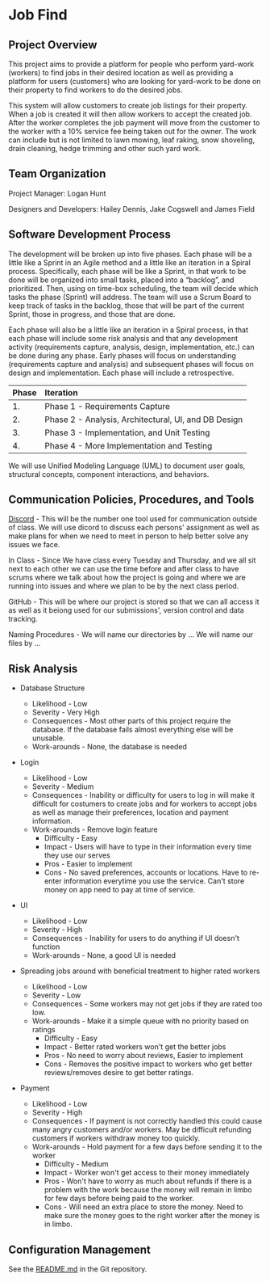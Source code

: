 # Job Find

## Project Overview
This project aims to provide a platform for people who perform yard-work (workers) to find jobs in their desired 
location as well as providing a platform for users (customers) who are looking for yard-work to be done on their 
property to find workers to do the desired jobs.

This system will allow customers to create job listings for their property. When a job is created it will then allow 
workers to accept the created job. After the worker completes the job payment will move from the customer to the worker
with a 10% service fee being taken out for the owner. The work can include but is not limited to lawn mowing, leaf
raking, snow shoveling, drain cleaning, hedge trimming and other such yard work.



## Team Organization 
Project Manager: Logan Hunt

Designers and Developers: Hailey Dennis, Jake Cogswell and James Field

## Software Development Process
The development will be broken up into five phases.  Each phase will be a little like a Sprint in an Agile method and a 
little like an iteration in a Spiral process.  Specifically, each phase will be like a Sprint, in that work to be done 
will be organized into small tasks, placed into a “backlog”, and prioritized.   Then, using on time-box scheduling, the 
team will decide which tasks the phase (Sprint) will address.  The team will use a Scrum Board to keep track of tasks in
the backlog, those that will be part of the current Sprint, those in progress, and those that are done.

Each phase will also be a little like an iteration in a Spiral process, in that each phase will include some risk 
analysis and that any development activity (requirements capture, analysis, design, implementation, etc.) can be done 
during any phase.  Early phases will focus on understanding (requirements capture and analysis) and subsequent phases 
will focus on design and implementation.  Each phase will include a retrospective.

| Phase | Iteration 
|:---|:---
| 1.    |  Phase 1 - Requirements Capture
| 2.    |  Phase 2 - Analysis, Architectural, UI, and DB Design
| 3.    |  Phase 3 - Implementation, and Unit Testing
| 4.    |  Phase 4 - More Implementation and Testing 



We will use Unified Modeling Language (UML) to document user goals, structural concepts, component interactions, and 
behaviors.



## Communication Policies, Procedures, and Tools
[Discord](https://discord.com) - This will be the number one tool used for communication outside of class. We will use dicord to discuss each
persons' assignment as well as make plans for when we need to meet in person to help better solve any issues we face.

In Class - Since We have class every Tuesday and Thursday, and we all sit next to each other we can use the time before 
and after class to have scrums where we talk about how the project is going and where we are running into issues and 
where we plan to be by the next class period.

GitHub - This will be where our project is stored so that we can all access it as well as it beiong used for our 
submissions', version control and data tracking. 

Naming Procedures - We will name our directories by ...
We will name our files by ...

## Risk Analysis 
* Database Structure
  * Likelihood - Low
  * Severity - Very High
  * Consequences - Most other parts of this project require the database. If the database fails almost everything else
  will be unusable. 
  * Work-arounds - None, the database is needed

* Login
  * Likelihood - Low
  * Severity - Medium
  * Consequences - Inability or difficulty for users to log in will make it difficult for costumers to create jobs and 
  for workers to accept jobs as well as manage their preferences, location and payment information.
  * Work-arounds - Remove login feature
    * Difficulty - Easy
    * Impact - Users will have to type in their information every time they use our serves
    * Pros - Easier to implement
    * Cons - No saved preferences, accounts or locations. Have to re-enter information everytime you use the service. 
    Can't store money on app need to pay at time of service.

* UI
  * Likelihood - Low
  * Severity - High
  * Consequences - Inability for users to do anything if UI doesn't function
  * Work-arounds - None, a good UI is needed

* Spreading jobs around with beneficial treatment to higher rated workers
  * Likelihood - Low
  * Severity - Low
  * Consequences - Some workers may not get jobs if they are rated too low.
  * Work-arounds - Make it a simple queue with no priority based on ratings
    * Difficulty - Easy
    * Impact - Better rated workers won't get the better jobs
    * Pros - No need to worry about reviews, Easier to implement
    * Cons - Removes the positive impact to workers who get better reviews/removes desire to get better ratings.

* Payment
  * Likelihood - Low
  * Severity - High
  * Consequences - If payment is not correctly handled this could cause many angry customers and/or workers. May be 
  difficult refunding customers if workers withdraw money too quickly.
  * Work-arounds - Hold payment for a few days before sending it to the worker
    * Difficulty - Medium
    * Impact - Worker won't get access to their money immediately
    * Pros - Won't have to worry as much about refunds if there is a problem with the work because the money will remain 
    in limbo for few days before being paid to the worker. 
    * Cons - Will need an extra place to store the money. Need to make sure the money goes to the right worker after the 
    money is in limbo. 


## Configuration Management
See the [README.md](../README.md) in the Git repository.
